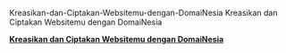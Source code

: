 Kreasikan-dan-Ciptakan-Websitemu-dengan-DomaiNesia
Kreasikan dan Ciptakan Websitemu dengan DomaiNesia

<a href="http://seoblogger-google.blogspot.com/2016/11/kreasikan-dan-ciptakan-websitemu.html"><b>Kreasikan dan Ciptakan Websitemu dengan DomaiNesia</b></a>
